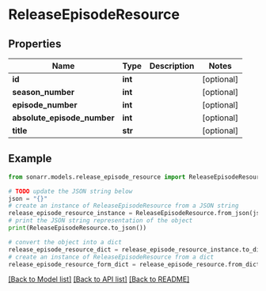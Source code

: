 # ReleaseEpisodeResource


## Properties

Name | Type | Description | Notes
------------ | ------------- | ------------- | -------------
**id** | **int** |  | [optional] 
**season_number** | **int** |  | [optional] 
**episode_number** | **int** |  | [optional] 
**absolute_episode_number** | **int** |  | [optional] 
**title** | **str** |  | [optional] 

## Example

```python
from sonarr.models.release_episode_resource import ReleaseEpisodeResource

# TODO update the JSON string below
json = "{}"
# create an instance of ReleaseEpisodeResource from a JSON string
release_episode_resource_instance = ReleaseEpisodeResource.from_json(json)
# print the JSON string representation of the object
print(ReleaseEpisodeResource.to_json())

# convert the object into a dict
release_episode_resource_dict = release_episode_resource_instance.to_dict()
# create an instance of ReleaseEpisodeResource from a dict
release_episode_resource_form_dict = release_episode_resource.from_dict(release_episode_resource_dict)
```
[[Back to Model list]](../README.md#documentation-for-models) [[Back to API list]](../README.md#documentation-for-api-endpoints) [[Back to README]](../README.md)


